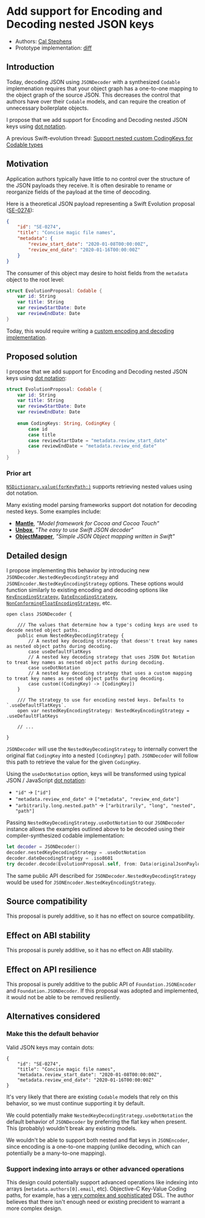 # Add support for Encoding and Decoding nested JSON keys

* Authors: [Cal Stephens](https://github.com/calda)
* Prototype implementation: [diff](https://github.com/calda/NestedKeyEncodingStrategy/pull/1/files#diff-8ff2eba96e32f178462fed931f39208bR205)

## Introduction

Today, decoding JSON using `JSONDecoder` with a synthesized `Codable` implemenation requires that your object graph has a one-to-one mapping to the object graph of the source JSON. This decreases the control that authors have over their `Codable` models, and can require the creation of unnecessary boilerplate objects.

I propose that we add support for Encoding and Decoding nested JSON keys using [dot notation](https://www.w3schools.com/js/js_json_objects.asp).

A previous Swift-evolution thread: [Support nested custom CodingKeys for Codable types](https://forums.swift.org/t/support-nested-custom-codingkeys-for-codable-types/17300)

## Motivation

Application authors typically have little to no control over the structure of the JSON payloads they receive. It is often desirable to rename or reorganize fields of the payload at the time of deocoding.

Here is a theoretical JSON payload representing a Swift Evolution proposal ([SE-0274](https://github.com/apple/swift-evolution/blob/master/proposals/0274-magic-file.md)):

```json
{
    "id": "SE-0274",
    "title": "Concise magic file names",
    "metadata": {
        "review_start_date": "2020-01-08T00:00:00Z",
        "review_end_date": "2020-01-16T00:00:00Z"
    }
}
```

The consumer of this object may desire to hoist fields from the `metadata` object to the root level:

```swift
struct EvolutionProposal: Codable {
    var id: String
    var title: String
    var reviewStartDate: Date
    var reviewEndDate: Date
}
```

Today, this would require writing a [custom encoding and decoding implementation](https://gist.github.com/calda/6a83e09ae8a4ee1c04557cc7dbdb25f6).

## Proposed solution

I propose that we add support for Encoding and Decoding nested JSON keys using [dot notation](https://www.w3schools.com/js/js_json_objects.asp):

```swift
struct EvolutionProposal: Codable {
    var id: String
    var title: String
    var reviewStartDate: Date
    var reviewEndDate: Date
    
    enum CodingKeys: String, CodingKey {
        case id
        case title
        case reviewStartDate = "metadata.review_start_date"
        case reviewEndDate = "metadata.review_end_date"
    }
}
```

### Prior art

[`NSDictionary.value(forKeyPath:)`](https://developer.apple.com/documentation/objectivec/nsobject/1416468-value) supports retrieving nested values using dot notation.

Many existing model parsing frameworks support dot notation for decoding nested keys. Some examples include:
 - **[Mantle](https://github.com/Mantle/Mantle#mtlmodel)**, _"Model framework for Cocoa and Cocoa Touch"_
 - **[Unbox](https://github.com/JohnSundell/Unbox#key-path-support)**, _"The easy to use Swift JSON decoder"_
 - **[ObjectMapper](https://github.com/tristanhimmelman/ObjectMapper#easy-mapping-of-nested-objects)**, _"Simple JSON Object mapping written in Swift"_

## Detailed design

I propose implementing this behavior by introducing new `JSONDecoder.NestedKeyDecodingStrategy` and `JSONEncoder.NestedKeyEncodingStrategy` options. These options would function similarly to existing encoding and decoding options like [`KeyEncodingStrategy`](https://developer.apple.com/documentation/foundation/jsonencoder/keyencodingstrategy), [`DateEncodingStrategy`](https://developer.apple.com/documentation/foundation/jsonencoder/dateencodingstrategy), [`NonConformingFloatEncodingStrategy`](https://developer.apple.com/documentation/foundation/jsonencoder/nonconformingfloatencodingstrategy), etc.

```
open class JSONDecoder {

    /// The values that determine how a type's coding keys are used to decode nested object paths.
    public enum NestedKeyDecodingStrategy {
        // A nested key decoding strategy that doesn't treat key names as nested object paths during decoding.
        case useDefaultFlatKeys
        // A nested key decoding strategy that uses JSON Dot Notation to treat key names as nested object paths during decoding.
        case useDotNotation
        // A nested key decoding strategy that uses a custom mapping to treat key names as nested object paths during decoding.
        case custom((CodingKey) -> [CodingKey])
    }
    
    /// The strategy to use for encoding nested keys. Defaults to `.useDefaultFlatKeys`.
    open var nestedKeyEncodingStrategy: NestedKeyEncodingStrategy = .useDefaultFlatKeys
    
    // ...
    
}
```

`JSONDecoder` will use the `NestedKeyDecodingStrategy` to internally convert the original flat `CodingKey` into a nested `[CodingKey]` path. `JSONDecoder` will follow this path to retrieve the value for the given `CodingKey`.

Using the `useDotNotation` option, keys will be transformed using typical JSON / JavaScript [dot notation](https://www.w3schools.com/js/js_json_objects.asp):
 - `"id"` -> `["id"]` 
 - `"metadata.review_end_date"` -> `["metadata", "review_end_date"]`
 - `"arbitrarily.long.nested.path"` -> `["arbitrarily", "long", "nested", "path"]`

Passing `NestedKeyDecodingStrategy.useDotNotation` to our `JSONDecoder` instance allows the examples outlined above to be decoded using their compiler-synthesized codable implementation:

```swift
let decoder = JSONDecoder()
decoder.nestedKeyDecodingStrategy = .useDotNotation
decoder.dateDecodingStrategy = .iso8601
try decoder.decode(EvolutionProposal.self, from: Data(originalJsonPayload.utf8)) // ✅
```

The same public API described for `JSONDecoder.NestedKeyDecodingStrategy` would be used for `JSONEncoder.NestedKeyEncodingStrategy`.

## Source compatibility

This proposal is purely additive, so it has no effect on source compatibility.

## Effect on ABI stability

This proposal is purely additive, so it has no effect on ABI stability.

## Effect on API resilience

This proposal is purely additive to the public API of `Foundation.JSONEncoder` and `Foundation.JSONDecoder`. If this proposal was adopted and implemented, it would not be able to be removed resiliently.

## Alternatives considered

### Make this the default behavior

Valid JSON keys may contain dots:

```
{
    "id": "SE-0274",
    "title": "Concise magic file names",
    "metadata.review_start_date": "2020-01-08T00:00:00Z",
    "metadata.review_end_date": "2020-01-16T00:00:00Z"
}
```

It's very likely that there are existing `Codable` models that rely on this behavior, so we must continue supporting it by default.

We could potentially make `NestedKeyDecodingStrategy.useDotNotation` the default behavior of `JSONDecoder` by preferring the flat key when present. This (probably) wouldn't break any existing models.

We wouldn't be able to support both nested and flat keys in `JSONEncoder`, since encoding is a one-to-one mapping (unlike decoding, which can potentially be a many-to-one mapping).

### Support indexing into arrays or other advanced operations

This design could potentially support advanced operations like indexing into arrays (`metadata.authors[0].email`, etc). Objective-C Key-Value Coding paths, for example, has a [very complex and sophisticated](https://developer.apple.com/library/archive/documentation/Cocoa/Conceptual/KeyValueCoding/CollectionOperators.html#//apple_ref/doc/uid/20002176-BAJEAIEE) DSL. The author believes that there isn't enough need or existing precident to warrant a more complex design.

